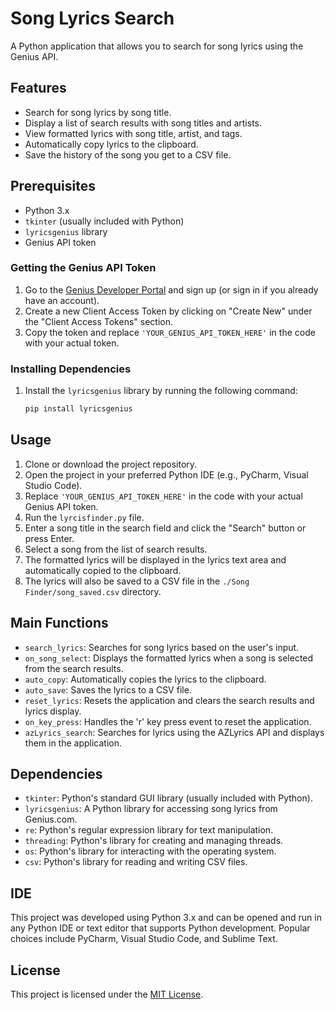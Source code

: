 # Song Lyrics Search

A Python application that allows you to search for song lyrics using the Genius API.

## Features

- Search for song lyrics by song title.
- Display a list of search results with song titles and artists.
- View formatted lyrics with song title, artist, and tags.
- Automatically copy lyrics to the clipboard.
- Save the history of the song you get to a CSV file.

## Prerequisites

- Python 3.x
- `tkinter` (usually included with Python)
- `lyricsgenius` library
- Genius API token

### Getting the Genius API Token

1. Go to the [Genius Developer Portal](https://genius.com/developers) and sign up (or sign in if you already have an account).
2. Create a new Client Access Token by clicking on "Create New" under the "Client Access Tokens" section.
3. Copy the token and replace `'YOUR_GENIUS_API_TOKEN_HERE'` in the code with your actual token.

### Installing Dependencies

1. Install the `lyricsgenius` library by running the following command:
   ```bash
   pip install lyricsgenius

## Usage

1. Clone or download the project repository.
2. Open the project in your preferred Python IDE (e.g., PyCharm, Visual Studio Code).
3. Replace `'YOUR_GENIUS_API_TOKEN_HERE'` in the code with your actual Genius API token.
4. Run the `lyrcisfinder.py` file.
5. Enter a song title in the search field and click the "Search" button or press Enter.
6. Select a song from the list of search results.
7. The formatted lyrics will be displayed in the lyrics text area and automatically copied to the clipboard.
8. The lyrics will also be saved to a CSV file in the `./Song Finder/song_saved.csv` directory.

## Main Functions

- `search_lyrics`: Searches for song lyrics based on the user's input.
- `on_song_select`: Displays the formatted lyrics when a song is selected from the search results.
- `auto_copy`: Automatically copies the lyrics to the clipboard.
- `auto_save`: Saves the lyrics to a CSV file.
- `reset_lyrics`: Resets the application and clears the search results and lyrics display.
- `on_key_press`: Handles the 'r' key press event to reset the application.
- `azLyrics_search`: Searches for lyrics using the AZLyrics API and displays them in the application.

## Dependencies

- `tkinter`: Python's standard GUI library (usually included with Python).
- `lyricsgenius`: A Python library for accessing song lyrics from Genius.com.
- `re`: Python's regular expression library for text manipulation.
- `threading`: Python's library for creating and managing threads.
- `os`: Python's library for interacting with the operating system.
- `csv`: Python's library for reading and writing CSV files.

## IDE

This project was developed using Python 3.x and can be opened and run in any Python IDE or text editor that supports Python development. Popular choices include PyCharm, Visual Studio Code, and Sublime Text.

## License

This project is licensed under the [MIT License](LICENSE).

